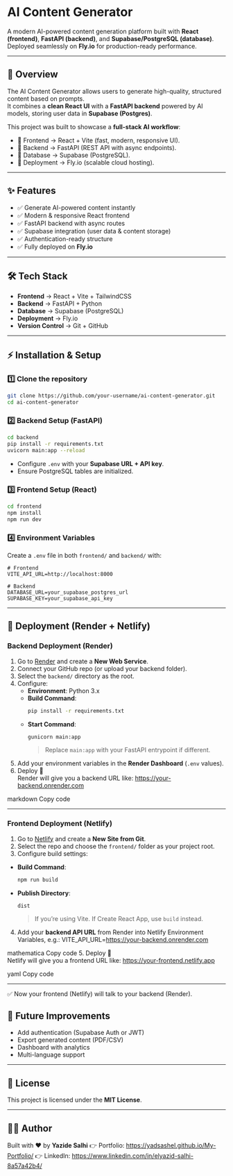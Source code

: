 # AI Content Generator

A modern AI-powered content generation platform built with **React (frontend)**, **FastAPI (backend)**, and **Supabase/PostgreSQL (database)**.  
Deployed seamlessly on **Fly.io** for production-ready performance.  

---

## 📖 Overview

The AI Content Generator allows users to generate high-quality, structured content based on prompts.  
It combines a **clean React UI** with a **FastAPI backend** powered by AI models, storing user data in **Supabase (Postgres)**.  

This project was built to showcase a **full-stack AI workflow**:  
- 🔹 Frontend → React + Vite (fast, modern, responsive UI).  
- 🔹 Backend → FastAPI (REST API with async endpoints).  
- 🔹 Database → Supabase (PostgreSQL).  
- 🔹 Deployment → Fly.io (scalable cloud hosting).  

---

## ✨ Features

- ✅ Generate AI-powered content instantly  
- ✅ Modern & responsive React frontend  
- ✅ FastAPI backend with async routes  
- ✅ Supabase integration (user data & content storage)  
- ✅ Authentication-ready structure  
- ✅ Fully deployed on **Fly.io**  

---

## 🛠️ Tech Stack

- **Frontend** → React + Vite + TailwindCSS  
- **Backend** → FastAPI + Python  
- **Database** → Supabase (PostgreSQL)  
- **Deployment** → Fly.io  
- **Version Control** → Git + GitHub  

---

## ⚡ Installation & Setup

### 1️⃣ Clone the repository
```bash
git clone https://github.com/your-username/ai-content-generator.git
cd ai-content-generator
````

### 2️⃣ Backend Setup (FastAPI)

```bash
cd backend
pip install -r requirements.txt
uvicorn main:app --reload
```

* Configure `.env` with your **Supabase URL + API key**.
* Ensure PostgreSQL tables are initialized.

### 3️⃣ Frontend Setup (React)

```bash
cd frontend
npm install
npm run dev
```

### 4️⃣ Environment Variables

Create a `.env` file in both `frontend/` and `backend/` with:

```
# Frontend
VITE_API_URL=http://localhost:8000

# Backend
DATABASE_URL=your_supabase_postgres_url
SUPABASE_KEY=your_supabase_api_key
```

---

## 🚀 Deployment (Render + Netlify)

### Backend Deployment (Render)

1. Go to [Render](https://render.com) and create a **New Web Service**.
2. Connect your GitHub repo (or upload your backend folder).
3. Select the `backend/` directory as the root.
4. Configure:
   - **Environment**: Python 3.x
   - **Build Command**:
     ```bash
     pip install -r requirements.txt
     ```
   - **Start Command**:
     ```bash
     gunicorn main:app
     ```
     > Replace `main:app` with your FastAPI entrypoint if different.
5. Add your environment variables in the **Render Dashboard** (`.env` values).
6. Deploy 🎉  
   Render will give you a backend URL like:
https://your-backend.onrender.com

markdown
Copy code

---

### Frontend Deployment (Netlify)

1. Go to [Netlify](https://netlify.com) and create a **New Site from Git**.
2. Select the repo and choose the `frontend/` folder as your project root.
3. Configure build settings:
- **Build Command**:
  ```bash
  npm run build
  ```
- **Publish Directory**:
  ```
  dist
  ```
  > If you’re using Vite. If Create React App, use `build` instead.
4. Add your **backend API URL** from Render into Netlify Environment Variables, e.g.:
VITE_API_URL=https://your-backend.onrender.com

mathematica
Copy code
5. Deploy 🎉  
Netlify will give you a frontend URL like:
https://your-frontend.netlify.app

yaml
Copy code

---

✅ Now your frontend (Netlify) will talk to your backend (Render).


## 🔮 Future Improvements

* Add authentication (Supabase Auth or JWT)
* Export generated content (PDF/CSV)
* Dashboard with analytics
* Multi-language support

---

## 📜 License

This project is licensed under the **MIT License**.

---

## 👨‍💻 Author

Built with ❤️ by **Yazide Salhi**
👉 Portfolio: https://yadsashel.github.io/My-Portfolio/
👉 LinkedIn: https://www.linkedin.com/in/elyazid-salhi-8a57a42b4/